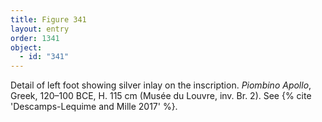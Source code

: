 ```yaml
---
title: Figure 341
layout: entry
order: 1341
object:
  - id: "341"
---
```


Detail of left foot showing silver inlay on the inscription. *Piombino Apollo*, Greek, 120–100 BCE, H. 115 cm (Musée du Louvre, inv. Br. 2). See {% cite 'Descamps-Lequime and Mille 2017' %}.
